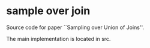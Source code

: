 # sample over join
Source code for paper ``Sampling over Union of Joins''.

The main implementation is located in src.

